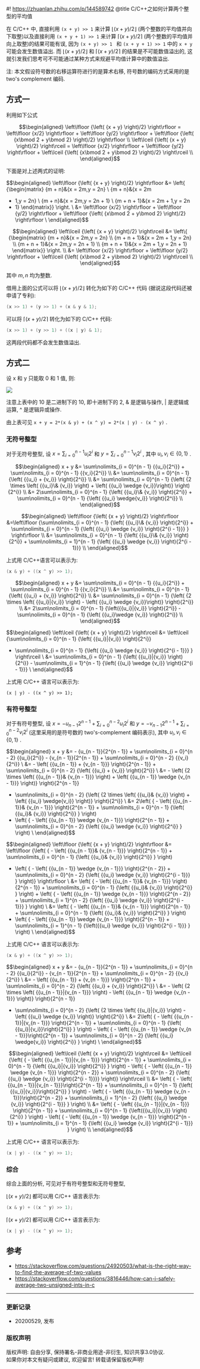 #! https://zhuanlan.zhihu.com/p/144589742
@title C/C++之如何计算两个整型的平均值


在 C/C++ 中, 直接利用 ` (x + y) >> 1 ` 来计算  $\left\lfloor {\left( {x + y} \right)/2} \right\rfloor$  (两个整数的平均值并向下取整)以及直接利用 ` (x + y + 1) >> 1 ` 来计算  $\left\lceil {\left( {x + y} \right)/2} \right\rceil$  (两个整数的平均值并向上取整)的结果可能有误, 因为 `(x + y) >> 1 ` 和 ` (x + y + 1) >> 1 ` 中的 ` x + y ` 可能会发生数值溢出. 而  $\left\lfloor {\left( {x + y} \right)/2} \right\rfloor$  和  $\left\lceil {\left( {x + y} \right)/2} \right\rceil$  的结果是不可能数值溢出的, 这就引发我们思考可不可能通过某种方式来规避平均值计算中的数值溢出.

注: 本文假设符号数的右移运算符进行的是算术右移, 符号数的编码方式采用的是 two's complement 编码.

##  方式一

利用如下公式

$$\begin{aligned} 
\left\lfloor {\left( {x + y} \right)/2} \right\rfloor =
\left\lfloor {x/2} \right\rfloor + \left\lfloor {y/2} \right\rfloor +
\left\lfloor {\left( {x\bmod 2 + y\bmod 2} \right)/2} \right\rfloor \\
\left\lceil {\left( {x + y} \right)/2} \right\rceil = \left\lfloor {x/2}
\right\rfloor + \left\lfloor {y/2} \right\rfloor + \left\lceil {\left( {x\bmod
2 + y\bmod 2} \right)/2} \right\rceil \\ 
\end{aligned}$$

下面是对上述两式的证明:

$$\begin{aligned} 
\left\lfloor {\left( {x + y} \right)/2} \right\rfloor 
&= \left\{ {\begin{matrix} {m + n}&{x = 2m,y = 2n} \\ {m + n}&{x = 2m
+ 1,y = 2n} \\ {m + n}&{x = 2m,y = 2n + 1} \\ {m + n + 1}&{x = 2m + 1,y = 2n
+ 1} \end{matrix}} \right. \\ &= \left\lfloor {x/2} \right\rfloor +
\left\lfloor {y/2} \right\rfloor + \left\lfloor {\left( {x\bmod 2 + y\bmod 2}
\right)/2} \right\rfloor \\ 
\end{aligned}$$

$$\begin{aligned} 
\left\lceil {\left( {x + y} \right)/2} \right\rceil &=
\left\{ {\begin{matrix} {m + n}&{x = 2m,y = 2n} \\ {m + n + 1}&{x =
2m + 1,y = 2n} \\ {m + n + 1}&{x = 2m,y = 2n + 1} \\ {m + n + 1}&{x = 2m +
1,y = 2n + 1} \end{matrix}} \right. \\ &= \left\lfloor {x/2} \right\rfloor +
\left\lfloor {y/2} \right\rfloor + \left\lceil {\left( {x\bmod 2 + y\bmod 2}
\right)/2} \right\rceil \\ 
\end{aligned}$$

其中  $m,n$  均为整数.

借用上面的公式可以将  $\left\lfloor {\left( {x + y} \right)/2} \right\rfloor$  转化为如下的 C/C++ 代码 (据说这段代码还被申请了专利):
```c++
(x >> 1) + (y >> 1) + (x & y & 1);
```

可以将  $\left\lceil {\left( {x + y} \right)/2} \right\rceil$  转化为如下的 C/C++ 代码:
```c++
(x >> 1) + (y >> 1) + ((x | y) & 1);
```
这两段代码都不会发生数值溢出.

##  方式二

设 x 和 y 只能取 0 和 1 值, 则:

![](https://pic2.zhimg.com/v2-00cb0db6673b8bceb919e6c804e67a2d_b.jpg)

注意上表中的 10 是二进制下的 10, 即十进制下的 2, & 是逻辑与操作, | 是逻辑或运算, ^ 是逻辑异或操作.

由上表可见 ` x + y = 2*(x & y) + (x ^ y) = 2*(x | y) - (x ^ y) ` .

###  **无符号整型**

对于无符号整型, 设  $x = \sum\nolimits_{i = 0}^{n - 1} {{u_i}{2^i}}$  和  $y = \sum\nolimits_{i = 0}^{n - 1} {{v_i}{2^i}}$  , 其中  $u_i,v_i\in\left\{ 0, 1 \right\}$  .

$$\begin{aligned} x + y 
&= \sum\nolimits_{i = 0}^{n - 1} {{u_i}{2^i}}  + \sum\nolimits_{i = 0}^{n - 1} {{v_i}{2^i}} \\ 
&= \sum\nolimits_{i = 0}^{n - 1} {\left( {{u_i} + {v_i}} \right){2^i}} \\ 
&= \sum\nolimits_{i = 0}^{n - 1} {\left( {2 \times \left( {{u_i}\& {v_i}} \right) + \left( {{u_i} \wedge {v_i}}\right)} \right){2^i}} \\ 
&= 2\sum\nolimits_{i = 0}^{n - 1} {\left( {{u_i}\& {v_i}} \right){2^i}} + \sum\nolimits_{i = 0}^{n - 1} {\left( {{u_i} \wedge{v_i}} \right){2^i}} \\ 
\end{aligned}$$

$$\begin{aligned} \left\lfloor {\left( {x + y} \right)/2} \right\rfloor 
&=\left\lfloor {\sum\nolimits_{i = 0}^{n - 1} {\left( {{u_i}\& {v_i}}
\right){2^i}} + \sum\nolimits_{i = 0}^{n - 1} {\left( {{u_i} \wedge {v_i}}
\right){2^{i - 1}}} } \right\rfloor \\ 
&= \sum\nolimits_{i = 0}^{n - 1}
{\left( {{u_i}\& {v_i}} \right){2^i}} + \sum\nolimits_{i = 1}^{n - 1} {\left(
{{u_i} \wedge {v_i}} \right){2^{i - 1}}} \\ 
\end{aligned}$$

上式用 C/C++语言可以表示为:
```c++
(x & y) + ((x ^ y) >> 1);
```

$$\begin{aligned} x + y 
&= \sum\nolimits_{i = 0}^{n - 1} {{u_i}{2^i}}  + \sum\nolimits_{i = 0}^{n - 1} {{v_i}{2^i}} \\ 
&= \sum\nolimits_{i = 0}^{n - 1} {\left( {{u_i} + {v_i}} \right){2^i}} \\ 
&= \sum\nolimits_{i = 0}^{n - 1} {\left( {2 \times \left( {{u_i}|{v_i}} \right) - \left( {{u_i} \wedge {v_i}}\right)} \right){2^i}} \\ 
&= 2\sum\nolimits_{i = 0}^{n - 1} {\left({{u_i}|{v_i}} \right){2^i}} - \sum\nolimits_{i = 0}^{n - 1} {\left( {{u_i}\wedge {v_i}} \right){2^i}} \\ 
\end{aligned}$$

$$\begin{aligned} \left\lceil {\left( {x + y} \right)/2} \right\rceil 
&=
\left\lceil {\sum\nolimits_{i = 0}^{n - 1} {\left( {{u_i}|{v_i}} \right){2^i}}
- \sum\nolimits_{i = 0}^{n - 1} {\left( {{u_i} \wedge {v_i}} \right){2^{i -
1}}} } \right\rceil \\ 
&= \sum\nolimits_{i = 0}^{n - 1} {\left( {{u_i}|{v_i}}
\right){2^i}} - \sum\nolimits_{i = 1}^{n - 1} {\left( {{u_i} \wedge {v_i}}
\right){2^{i - 1}}} \\ \end{aligned}$$

上式用 C/C++ 语言可以表示为:
```
(x | y) - ((x ^ y) >> 1);
```

###  **有符号整型**

对于有符号整型, 设  $x = - {u_{n - 1}}{2^{n - 1}} + \sum\nolimits_{i = 0}^{n - 2} {{u_i}{2^i}}$  和  $y = - {v_{n - 1}}{2^{n - 1}} + \sum\nolimits_{i = 0}^{n - 2} {{v_i}{2^i}}$  (这里采用的是符号数的 two's-complement 编码表示), 其中  $u_i,v_i\in\left\{0, 1 \right\}$  .

$$\begin{aligned} x + y 
&= - {u_{n - 1}}{2^{n - 1}} + \sum\nolimits_{i = 0}^{n - 2} {{u_i}{2^i}} - {v_{n - 1}}{2^{n - 1}} + \sum\nolimits_{i = 0}^{n - 2} {{v_i}{2^i}} \\ 
&= - \left( {{u_{n - 1}} + {v_{n - 1}}} \right){2^{n - 1}} + \sum\nolimits_{i = 0}^{n - 2} {\left( {{u_i} + {v_i}} \right){2^i}} \\ 
&= - \left( {2 \times \left( {{u_{n - 1}}\& {v_{n - 1}}} \right) + \left( {{u_{n - 1}} \wedge {v_{n - 1}}} \right)} \right){2^{n - 1}} 
+ \sum\nolimits_{i = 0}^{n - 2} {\left( {2 \times \left( {{u_i}\& {v_i}} \right) + \left( {{u_i} \wedge{v_i}} \right)} \right){2^i}} \\ 
&= 2\left( { - \left( {{u_{n - 1}}\& {v_{n - 1}}} \right){2^{n - 1}} + \sum\nolimits_{i = 0}^{n - 1} {\left( {{u_i}\& {v_i}} \right){2^i}} } \right) 
+ \left( { - \left( {{u_{n - 1}} \wedge {v_{n - 1}}} \right){2^{n - 1}} + \sum\nolimits_{i = 0}^{n - 2} {\left( {{u_i} \wedge {v_i}} \right){2^i}} } \right) \\ 
\end{aligned}$$

$$\begin{aligned} \left\lfloor {\left( {x + y} \right)/2} \right\rfloor 
&= \left\lfloor {\left( { - \left( {{u_{n - 1}}\& {v_{n - 1}}} \right){2^{n - 1}} + \sum\nolimits_{i = 0}^{n - 1} {\left( {{u_i}\& {v_i}} \right){2^i}} } \right) 
+ \left( { - \left( {{u_{n - 1}} \wedge {v_{n - 1}}} \right){2^{n - 2}} + \sum\nolimits_{i = 0}^{n - 2} {\left( {{u_i} \wedge {v_i}} \right){2^{i - 1}}} } \right)} \right\rfloor \\ 
&= \left( { - \left( {{u_{n - 1}}\& {v_{n - 1}}} \right){2^{n - 1}} + \sum\nolimits_{i = 0}^{n - 1} {\left( {{u_i}\& {v_i}} \right){2^i}} } \right) + 
\left( { - \left( {{u_{n - 1}} \wedge {v_{n - 1}}} \right){2^{n - 2}} + \sum\nolimits_{i = 1}^{n - 2} {\left( {{u_i} \wedge {v_i}} \right){2^{i - 1}}} } \right) \\ 
&= \left( { - \left( {{u_{n - 1}}\& {v_{n - 1}}} \right){2^{n - 1}} + \sum\nolimits_{i = 0}^{n - 1} {\left( {{u_i}\& {v_i}} \right){2^i}} } \right) 
+ \left( { - \left( {{u_{n - 1}} \wedge {v_{n - 1}}} \right){2^{n - 1}} + \sum\nolimits_{i = 1}^{n - 1} {\left({{u_i} \wedge {v_i}} \right){2^{i - 1}}} } \right) \\ 
\end{aligned}$$

上式用 C/C++ 语言可以表示为:
```c++
(x & y) + ((x ^ y) >> 1);
```

$$\begin{aligned} x + y 
&= - {u_{n - 1}}{2^{n - 1}} + \sum\nolimits_{i = 0}^{n - 2} {{u_i}{2^i}} - {v_{n - 1}}{2^{n - 1}} + \sum\nolimits_{i = 0}^{n - 2} {{v_i}{2^i}} \\ 
&= - \left( {{u_{n - 1}} + {v_{n - 1}}} \right){2^{n - 1}} + \sum\nolimits_{i = 0}^{n - 2} {\left( {{u_i} + {v_i}} \right){2^i}} \\ 
&= - \left( {2 \times \left( {{u_{n - 1}}|{v_{n - 1}}} \right) - \left( {{u_{n - 1}} \wedge {v_{n - 1}}} \right)} \right){2^{n - 1}} 
+ \sum\nolimits_{i = 0}^{n - 2} {\left( {2 \times \left( {{u_i}|{v_i}} \right) - \left( {{u_i} \wedge {v_i}} \right)} \right){2^i}} \\ 
&= 2\left( { - \left( {{u_{n - 1}}|{v_{n - 1}}} \right){2^{n - 1}} + \sum\nolimits_{i = 0}^{n - 1} {\left( {{u_i}|{v_i}}\right){2^i}} } \right) - 
\left( { - \left( {{u_{n - 1}} \wedge {v_{n - 1}}}\right){2^{n - 1}} + \sum\nolimits_{i = 0}^{n - 2} {\left( {{u_i} \wedge{v_i}} \right){2^i}} } \right) \\ 
\end{aligned}$$

$$\begin{aligned} \left\lceil {\left( {x + y} \right)/2} \right\rceil 
&= \left\lceil {\left( { - \left( {{u_{n - 1}}|{v_{n - 1}}} \right){2^{n - 1}} + \sum\nolimits_{i = 0}^{n - 1} {\left( {{u_i}|{v_i}} \right){2^i}} } \right) - \left( { - \left( {{u_{n - 1}} \wedge {v_{n - 1}}} \right){2^{n - 2}} + \sum\nolimits_{i = 0}^{n - 2} {\left( {{u_i} \wedge {v_i}} \right){2^{i - 1}}}} \right)} \right\rceil \\ 
&= \left( { - \left( {{u_{n - 1}}|{v_{n - 1}}}\right){2^{n - 1}} + \sum\nolimits_{i = 0}^{n - 1} {\left( {{u_i}|{v_i}}\right){2^i}} } \right) - \left( { - \left( {{u_{n - 1}} \wedge {v_{n - 1}}}\right){2^{n - 2}} + \sum\nolimits_{i = 1}^{n - 2} {\left( {{u_i} \wedge {v_i}} \right){2^{i - 1}}} } \right) \\ 
&= \left( { - \left( {{u_{n - 1}}|{v_{n - 1}}} \right){2^{n - 1}} + \sum\nolimits_{i = 0}^{n - 1} {\left({{u_i}|{v_i}} \right){2^i}} } \right) - \left( { - \left( {{u_{n - 1}} \wedge {v_{n - 1}}} \right){2^{n - 1}} + \sum\nolimits_{i = 1}^{n - 1} {\left( {{u_i} \wedge {v_i}} \right){2^{i - 1}}} } \right) \\ 
\end{aligned}$$

上式用 C/C++ 语言可以表示为:
```c++
(x | y) - ((x ^ y) >> 1);
```

###  **综合**

综合上面的分析, 可见对于有符号整型和无符号整型,

$\left\lfloor {\left( {x + y} \right)/2} \right\rfloor$  都可以用 C/C++ 语言表示为:

```c++
(x & y) + ((x ^ y) >> 1);
```

$\left\lceil {\left( {x + y} \right)/2} \right\rceil$  都可以用 C/C++ 语言表示为:

```c++
(x | y) - ((x ^ y) >> 1);
```

##  参考

- https://stackoverflow.com/questions/24920503/what-is-the-right-way-to-find-the-average-of-two-values
- https://stackoverflow.com/questions/3816446/how-can-i-safely-average-two-unsigned-ints-in-c

***

### **更新记录**
- 20200529, 发布
  
### **版权声明**
版权声明: 自由分享, 保持署名-非商业用途-非衍生, 知识共享3.0协议.  
如果你对本文有疑问或建议, 欢迎留言! 转载请保留版权声明!

